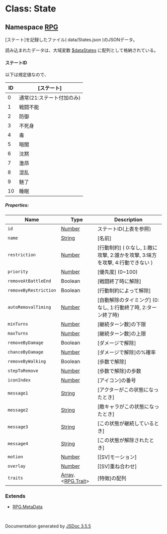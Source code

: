 # Class: State

## Namespace [RPG](RPG.md)

[ステート]を記録したファイル( data/States.json )のJSONデータ。

読み込まれたデータは、大域変数 [$dataStates](global.md#datastates-arrayrpgstate) に配列として格納されている。

#### ステートID
以下は規定値なので、

| ID | [ステート] |
| --- | --- |
| 0 | 通常(21:ステート付加のみ) |
| 1 | 戦闘不能 |
| 2 | 防御 |
| 3 | 不死身 |
| 4 | 毒 |
| 5 | 暗闇 |
| 6 | 沈黙 |
| 7 | 激昂 |
| 8 | 混乱 |
| 9 | 魅了 |
| 10 | 睡眠 |

##### Properties:

| Name | Type | Description |
| --- | --- | --- |
| `id` | [Number](Number.md) | ステートID(上表を参照) |
| `name` | [String](String.md) | [名前] |
| `restriction` | [Number](Number.md) | [行動制約] \( 0:なし, 1:敵に攻撃, 2:誰かを攻撃, 3:味方を攻撃, 4:行動できない ) |
| `priority` | [Number](Number.md) | [優先度] \(0~100) |
| `removeAtBattleEnd` | Boolean | [戦闘終了時に解除] |
| `removeByRestriction` | Boolean | [行動制約によって解除] |
| `autoRemovalTiming` | [Number](Number.md) | [自動解除のタイミング] \(0:なし, 1:行動終了時, 2:ターン終了時) |
| `minTurns` | [Number](Number.md) | [継続ターン数]の下限 |
| `maxTurns` | [Number](Number.md) | [継続ターン数]の上限 |
| `removeByDamage` | Boolean | [ダメージで解除] |
| `chanceByDamage` | [Number](Number.md) | [ダメージで解除]の%確率 |
| `removeByWalking` | Boolean | [歩数で解除] |
| `stepToRemove` | [Number](Number.md) | [歩数で解除]の歩数 |
| `iconIndex` | [Number](Number.md) | [アイコン]の番号 |
| `message1` | [String](String.md) | [アクターがこの状態になったとき] |
| `message2` | [String](String.md) | [敵キャラがこの状態になったとき] |
| `message3` | [String](String.md) | [この状態が継続しているとき] |
| `message4` | [String](String.md) | [この状態が解除されたとき] |
| `motion` | [Number](Number.md) | [[SV]モーション] |
| `overlay` | [Number](Number.md) |  [[SV]重ね合わせ] |
| `traits` | [Array](Array.md).&lt;[RPG.Trait](RPG.Trait.md)&gt; | [特徴]の配列 |

### Extends

* [RPG.MetaData](RPG.MetaData.md)

 <br>

  Documentation generated by [JSDoc 3.5.5](https://github.com/jsdoc3/jsdoc)

